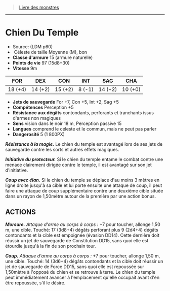 ﻿> [Livre des monstres](tome_of_beasts.md)

---

# Chien Du Temple

- Source: (LDM p60)
-  Céleste de taille Moyenne (M), bon
- **Classe d'armure** 15 (armure naturelle)
- **Points de vie** 97 (15d8+30)
- **Vitesse** 9m

|FOR|DEX|CON|INT|SAG|CHA|
|---|---|---|---|---|---|
|18 (+4)|14 (+2)|15 (+2)|8 (-1)|14 (+2)|10 (+0)|

- **Jets de sauvegarde** For +7, Con +5, Int +2, Sag +5
- **Compétences** Perception +5
- **Résistance aux dégâts** contondants, perforants et tranchants issus d'armes non magiques
- **Sens** vision dans le noir 18 m, Perception passive 15
- **Langues** comprend le céleste et le commun, mais ne peut pas parler
- **Dangerosité** 5 (1 800PX)

**_Résistance à la magie._** Le chien du temple est avantagé lors de ses jets de sauvegarde contre les sorts et autres effets magiques.

**_Initiative du protecteur._** Si le chien du temple entame le combat contre une menace clairement dirigée contre le temple, il est avantagé sur son jet d'initiative.

**_Coup avec élan._** Si le chien du temple se déplace d'au moins 3 mètres en ligne droite jusqu'à sa cible et lui porte ensuite une attaque de coup, il peut faire une attaque de coup supplémentaire contre une deuxième cible située dans un rayon de 1,50mètre autour de la première par une action bonus.

## ACTIONS

**_Morsure._** _Attaque d'arme au corps à corps :_ +7 pour toucher, allonge 1,50 m, une cible. Touché: 17 (3d8+4) dégâts perforant plus 9 (2d4+4) dégâts contondants et la cible est empoignée (évasion DD14). Cette dernière doit réussir un jet de sauvegarde de Constitution DD15, sans quoi elle est étourdie jusqu'à la fin de son prochain tour.

**_Coup._** _Attaque d'arme au corps à corps :_ +7 pour toucher, allonge 1,50 m, une cible. Touché: 14 (3d6+4) dégâts contondants et la cible doit réussir un jet de sauvegarde de Force DD15, sans quoi elle est repoussée sur 1,50mètre à l'opposé du chien et se retrouve à terre. Le chien du temple peut immédiatement avancer à l'emplacement qu'elle occupait avant d'en être repoussée, s'il le désire.

